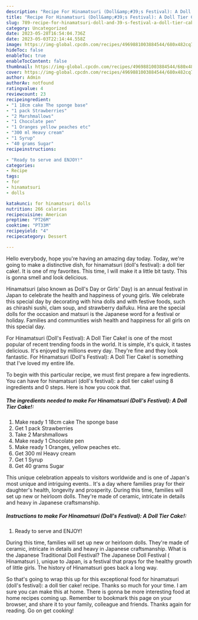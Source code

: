 ```yaml
---
description: "Recipe For Hinamatsuri (Doll&amp;#39;s Festival): A Doll Tier Cake! the Very Delicious"
title: "Recipe For Hinamatsuri (Doll&amp;#39;s Festival): A Doll Tier Cake! the Very Delicious"
slug: 789-recipe-for-hinamatsuri-doll-and-39-s-festival-a-doll-tier-cake-the-very-delicious
category: Uncategorized
date: 2023-05-28T16:54:04.736Z
date: 2023-05-03T22:14:44.558Z
image: https://img-global.cpcdn.com/recipes/4969881003884544/680x482cq70/for-hinamatsuri-dolls-festival-a-doll-tier-cake-recipe-main-photo.jpg
hideToc: false
enableToc: true
enableTocContent: false
thumbnail: https://img-global.cpcdn.com/recipes/4969881003884544/680x482cq70/for-hinamatsuri-dolls-festival-a-doll-tier-cake-recipe-main-photo.jpg
cover: https://img-global.cpcdn.com/recipes/4969881003884544/680x482cq70/for-hinamatsuri-dolls-festival-a-doll-tier-cake-recipe-main-photo.jpg
author: Admin
authorAv: notfound
ratingvalue: 4
reviewcount: 23
recipeingredient:
- "1 18cm cake The sponge base"
- "1 pack Strawberries"
- "2 Marshmallows"
- "1 Chocolate pen"
- "1 Oranges yellow peaches etc"
- "300 ml Heavy cream"
- "1 Syrup"
- "40 grams Sugar"
recipeinstructions:

- "Ready to serve and ENJOY!"
categories:
- Recipe
tags:
- for
- hinamatsuri
- dolls

katakunci: for hinamatsuri dolls 
nutrition: 266 calories
recipecuisine: American
preptime: "PT26M"
cooktime: "PT33M"
recipeyield: "4"
recipecategory: Dessert

---
```



Hello everybody, hope you're having an amazing day today. Today, we're going to make a distinctive dish, for hinamatsuri (doll&#39;s festival): a doll tier cake!. It is one of my favorites. This time, I will make it a little bit tasty. This is gonna smell and look delicious.

Hinamatsuri (also known as Doll&#39;s Day or Girls&#39; Day) is an annual festival in Japan to celebrate the health and happiness of young girls. We celebrate this special day by decorating with hina dolls and with festive foods, such as chirashi sushi, clam soup, and strawberry daifuku. Hina are the special dolls for the occasion and matsuri is the Japanese word for a festival or holiday. Families and communities wish health and happiness for all girls on this special day.

For Hinamatsuri (Doll&#39;s Festival): A Doll Tier Cake! is one of the most popular of recent trending foods in the world. It is simple, it's quick, it tastes delicious. It's enjoyed by millions every day. They're fine and they look fantastic. For Hinamatsuri (Doll&#39;s Festival): A Doll Tier Cake! is something that I've loved my entire life.


To begin with this particular recipe, we must first prepare a few ingredients. You can have for hinamatsuri (doll&#39;s festival): a doll tier cake! using 8 ingredients and 0 steps. Here is how you cook that.

<!--inarticleads1-->

##### The ingredients needed to make For Hinamatsuri (Doll&#39;s Festival): A Doll Tier Cake!:

1. Make ready 1 18cm cake The sponge base
1. Get 1 pack Strawberries
1. Take 2 Marshmallows
1. Make ready 1 Chocolate pen
1. Make ready 1 Oranges, yellow peaches etc.
1. Get 300 ml Heavy cream
1. Get 1 Syrup
1. Get 40 grams Sugar


This unique celebration appeals to visitors worldwide and is one of Japan&#39;s most unique and intriguing events.. It&#39;s a day where families pray for their daughter&#39;s health, longevity and prosperity. During this time, families will set up new or heirloom dolls. They&#39;re made of ceramic, intricate in details and heavy in Japanese craftsmanship. 

<!--inarticleads2-->

##### Instructions to make For Hinamatsuri (Doll&#39;s Festival): A Doll Tier Cake!:


1. Ready to serve and ENJOY!

During this time, families will set up new or heirloom dolls. They&#39;re made of ceramic, intricate in details and heavy in Japanese craftsmanship. What is the Japanese Traditional Doll Festival? The Japanese Doll Festival ( Hinamatsuri ), unique to Japan, is a festival that prays for the healthy growth of little girls. The history of Hinamatsuri goes back a long way. 

So that's going to wrap this up for this exceptional food for hinamatsuri (doll&#39;s festival): a doll tier cake! recipe. Thanks so much for your time. I am sure you can make this at home. There is gonna be more interesting food at home recipes coming up. Remember to bookmark this page on your browser, and share it to your family, colleague and friends. Thanks again for reading. Go on get cooking!

